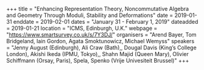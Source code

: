 +++
title = "Enhancing Representation Theory, Noncommutative Algebra and Geometry Through Moduli, Stability and Deformations"
date = 2019-01-31
enddate = 2019-02-01
dates = "January 31 - February 1, 2019"
dateadded = 2019-01-21
location = "ICMS, Edinburgh, U.K."
webpage = "https://www.smartsurvey.co.uk/s/7Y3DJ/"
organisers = "Arend Bayer, Tom Bridgeland, Iain Gordon, Agata Smoktunowicz, Michael Wemyss"
speakers = "Jenny August (Edinburgh), Ali Craw (Bath),, Dougal Davis (King’s College London), Akishi Ikeda (IPMU, Tokyo),, Shahn Majid (Queen Mary), Olivier Schiffmann (Orsay, Paris), Spela, Spenko (Vrije Univesiteit Brussel)"
+++
